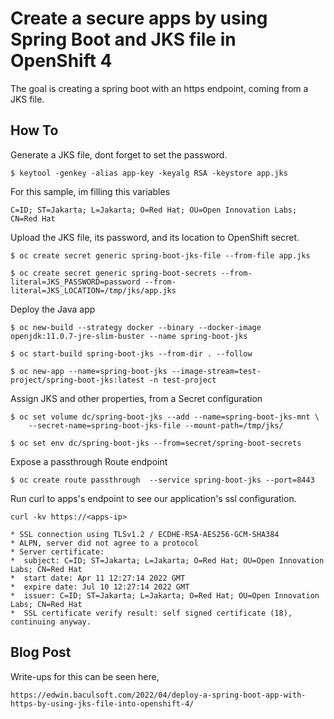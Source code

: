 # Create a secure apps by using Spring Boot and JKS file in OpenShift 4

The goal is creating a spring boot with an https endpoint, coming from a JKS file.

## How To
Generate a JKS file, dont forget to set the password.
```
$ keytool -genkey -alias app-key -keyalg RSA -keystore app.jks
```

For this sample, im filling this variables
```
C=ID; ST=Jakarta; L=Jakarta; O=Red Hat; OU=Open Innovation Labs; CN=Red Hat
```

Upload the JKS file, its password, and its location to OpenShift secret.
```
$ oc create secret generic spring-boot-jks-file --from-file app.jks

$ oc create secret generic spring-boot-secrets --from-literal=JKS_PASSWORD=password --from-literal=JKS_LOCATION=/tmp/jks/app.jks
``` 

Deploy the Java app
```
$ oc new-build --strategy docker --binary --docker-image openjdk:11.0.7-jre-slim-buster --name spring-boot-jks

$ oc start-build spring-boot-jks --from-dir . --follow

$ oc new-app --name=spring-boot-jks --image-stream=test-project/spring-boot-jks:latest -n test-project
```

Assign JKS and other properties, from a Secret configuration
```
$ oc set volume dc/spring-boot-jks --add --name=spring-boot-jks-mnt \
    --secret-name=spring-boot-jks-file --mount-path=/tmp/jks/

$ oc set env dc/spring-boot-jks --from=secret/spring-boot-secrets
```

Expose a passthrough Route endpoint
```
$ oc create route passthrough  --service spring-boot-jks --port=8443
``` 

Run curl to apps's endpoint to see our application's ssl configuration. 
```
curl -kv https://<apps-ip>

* SSL connection using TLSv1.2 / ECDHE-RSA-AES256-GCM-SHA384
* ALPN, server did not agree to a protocol
* Server certificate:
*  subject: C=ID; ST=Jakarta; L=Jakarta; O=Red Hat; OU=Open Innovation Labs; CN=Red Hat
*  start date: Apr 11 12:27:14 2022 GMT
*  expire date: Jul 10 12:27:14 2022 GMT
*  issuer: C=ID; ST=Jakarta; L=Jakarta; O=Red Hat; OU=Open Innovation Labs; CN=Red Hat
*  SSL certificate verify result: self signed certificate (18), continuing anyway.

```

## Blog Post
Write-ups for this can be seen here,
```
https://edwin.baculsoft.com/2022/04/deploy-a-spring-boot-app-with-https-by-using-jks-file-into-openshift-4/
```
